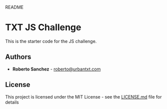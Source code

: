 README

# TXT JS Challenge

This is the starter code for the JS challenge.

## Authors

* **Roberto Sanchez** - roberto@urbantxt.com 

## License

This project is licensed under the MIT License - see the [LICENSE.md](LICENSE.md) file for details


